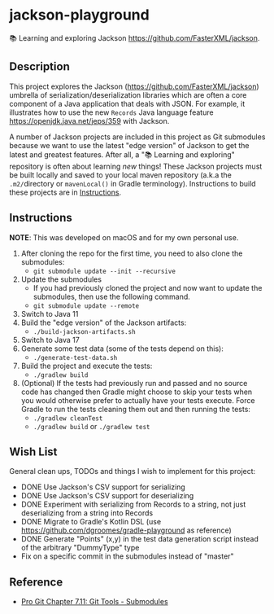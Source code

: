 # jackson-playground

📚 Learning and exploring Jackson <https://github.com/FasterXML/jackson>.

## Description

This project explores the Jackson (<https://github.com/FasterXML/jackson>) umbrella of serialization/deserialization
libraries which are often a core component of a Java application that deals with JSON. For example, it illustrates how
to use the new `Records` Java language feature <https://openjdk.java.net/jeps/359> with Jackson.

A number of Jackson projects are included in this project as Git submodules because we want to use the latest "edge
version" of Jackson to get the latest and greatest features. After all, a "📚 Learning and exploring" repository is
often about learning _new_ things! These Jackson projects must be built locally and saved to your local maven
repository (a.k.a the `.m2/`directory or `mavenLocal()` in Gradle terminology). Instructions to build these projects
are in [Instructions](#instructions).

## Instructions


**NOTE**: This was developed on macOS and for my own personal use.

1. After cloning the repo for the first time, you need to also clone the submodules:
    * `git submodule update --init --recursive`
2. Update the submodules
    * If you had previously cloned the project and now want to update the submodules, then use the following command.
    * `git submodule update --remote`
4. Switch to Java 11
5. Build the "edge version" of the Jackson artifacts:
    * `./build-jackson-artifacts.sh`
6. Switch to Java 17
7. Generate some test data (some of the tests depend on this):
    * `./generate-test-data.sh`
8. Build the project and execute the tests:
    * `./gradlew build`
9. (Optional) If the tests had previously run and passed and no source code has changed then Gradle might choose to skip
   your tests when you would otherwise prefer to actually have your tests execute. Force Gradle to run the tests cleaning
   them out and then running the tests: 
    * `./gradlew cleanTest`
    * `./gradlew build` or `./gradlew test`

## Wish List

General clean ups, TODOs and things I wish to implement for this project:

* DONE Use Jackson's CSV support for serializing
* DONE Use Jackson's CSV support for deserializing
* DONE Experiment with serializing from Records to a string, not just deserializing from a string into Records
* DONE Migrate to Gradle's Kotlin DSL (use <https://github.com/dgroomes/gradle-playground> as reference)
* DONE Generate "Points" (x,y) in the test data generation script instead of the arbitrary "DummyType" type 
* Fix on a specific commit in the submodules instead of "master"

## Reference

* [Pro Git Chapter 7.11: Git Tools - Submodules](https://git-scm.com/book/en/v2/Git-Tools-Submodules)
